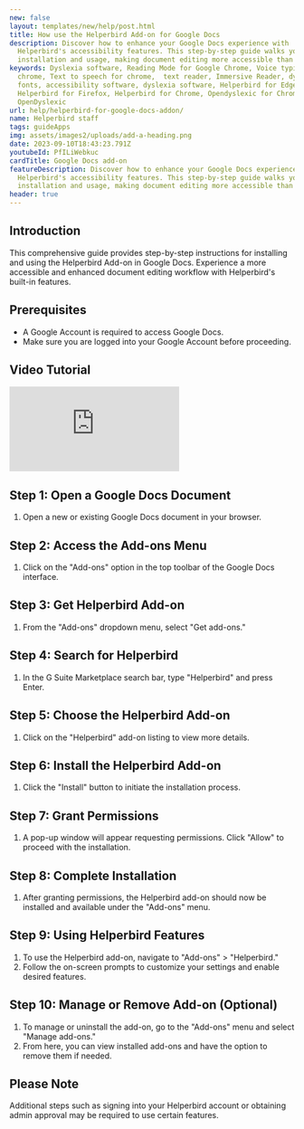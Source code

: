 ```yaml
---
new: false
layout: templates/new/help/post.html
title: How use the Helperbird Add-on for Google Docs
description: Discover how to enhance your Google Docs experience with
  Helperbird's accessibility features. This step-by-step guide walks you through
  installation and usage, making document editing more accessible than ever.
keywords: Dyslexia software, Reading Mode for Google Chrome, Voice typing for
  chrome, Text to speech for chrome,  text reader, Immersive Reader, dyslexia
  fonts, accessibility software, dyslexia software, Helperbird for Edge,
  Helperbird for Firefox, Helperbird for Chrome, Opendyslexic for Chrome,
  OpenDyslexic
url: help/helperbird-for-google-docs-addon/
name: Helperbird staff
tags: guideApps
img: assets/images2/uploads/add-a-heading.png
date: 2023-09-10T18:43:23.791Z
youtubeId: PfILiWebkuc
cardTitle: Google Docs add-on
featureDescription: Discover how to enhance your Google Docs experience with
  Helperbird's accessibility features. This step-by-step guide walks you through
  installation and usage, making document editing more accessible than ever.
header: true
---
```


## Introduction
This comprehensive guide provides step-by-step instructions for installing and using the Helperbird Add-on in Google Docs. Experience a more accessible and enhanced document editing workflow with Helperbird's built-in features.

## Prerequisites
- A Google Account is required to access Google Docs.
- Make sure you are logged into your Google Account before proceeding.



## Video Tutorial


<div class="aspect-w-16 aspect-h-9">
<iframe   id="videos" src="https://www.youtube.com/embed/hUBfceYUm3I" title="YouTube video player" frameborder="0" allow="accelerometer; autoplay; clipboard-write; encrypted-media; gyroscope; picture-in-picture; web-share" allowfullscreen></iframe>
</div>





## Step 1: Open a Google Docs Document
1. Open a new or existing Google Docs document in your browser.

## Step 2: Access the Add-ons Menu
1. Click on the "Add-ons" option in the top toolbar of the Google Docs interface.

## Step 3: Get Helperbird Add-on
1. From the "Add-ons" dropdown menu, select "Get add-ons."
  
## Step 4: Search for Helperbird
1. In the G Suite Marketplace search bar, type "Helperbird" and press Enter.

## Step 5: Choose the Helperbird Add-on
1. Click on the "Helperbird" add-on listing to view more details.

## Step 6: Install the Helperbird Add-on
1. Click the "Install" button to initiate the installation process.

## Step 7: Grant Permissions
1. A pop-up window will appear requesting permissions. Click "Allow" to proceed with the installation.

## Step 8: Complete Installation
1. After granting permissions, the Helperbird add-on should now be installed and available under the "Add-ons" menu.

## Step 9: Using Helperbird Features
1. To use the Helperbird add-on, navigate to "Add-ons" > "Helperbird."
2. Follow the on-screen prompts to customize your settings and enable desired features.

## Step 10: Manage or Remove Add-on (Optional)
1. To manage or uninstall the add-on, go to the "Add-ons" menu and select "Manage add-ons."
2. From here, you can view installed add-ons and have the option to remove them if needed.

## Please Note
Additional steps such as signing into your Helperbird account or obtaining admin approval may be required to use certain features.



